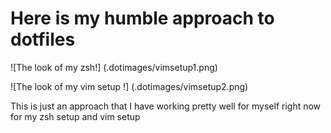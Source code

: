 # Here is my humble approach to dotfiles

![The look of my zsh!]
(.dotimages/vimsetup1.png)

![The look of my vim setup !]
(.dotimages/vimsetup2.png)

This is just an approach that I have working pretty well for myself right now for my zsh setup and vim setup


